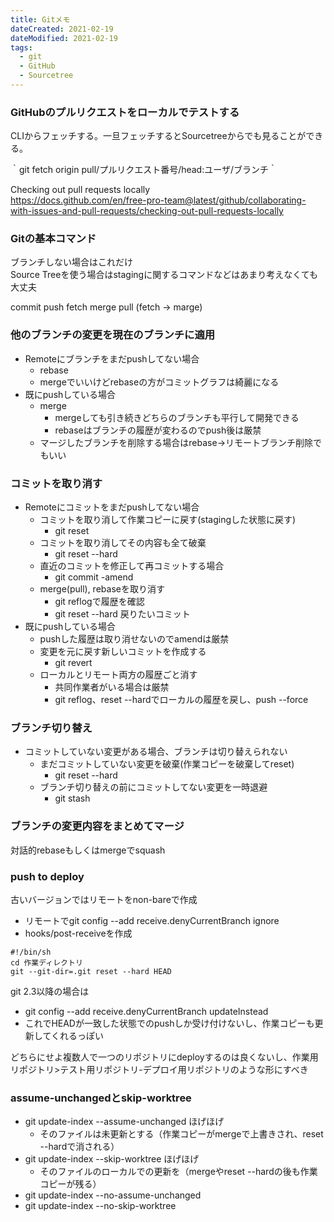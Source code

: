 ```yaml
---
title: Gitメモ
dateCreated: 2021-02-19
dateModified: 2021-02-19
tags:
  - git
  - GitHub
  - Sourcetree
---
```


### GitHubのプルリクエストをローカルでテストする

CLIからフェッチする。一旦フェッチするとSourcetreeからでも見ることができる。

｀git fetch origin pull/プルリクエスト番号/head:ユーザ/ブランチ｀

Checking out pull requests locally  
https://docs.github.com/en/free-pro-team@latest/github/collaborating-with-issues-and-pull-requests/checking-out-pull-requests-locally


### Gitの基本コマンド

ブランチしない場合はこれだけ  
Source Treeを使う場合はstagingに関するコマンドなどはあまり考えなくても大丈夫

commit
push
fetch
merge
pull (fetch -> marge)


### 他のブランチの変更を現在のブランチに適用

- Remoteにブランチをまだpushしてない場合
  - rebase
  - mergeでいいけどrebaseの方がコミットグラフは綺麗になる
- 既にpushしている場合
  - merge
    - mergeしても引き続きどちらのブランチも平行して開発できる
    - rebaseはブランチの履歴が変わるのでpush後は厳禁
  - マージしたブランチを削除する場合はrebase->リモートブランチ削除でもいい


### コミットを取り消す

- Remoteにコミットをまだpushしてない場合
  - コミットを取り消して作業コピーに戻す(stagingした状態に戻す)
    - git reset
  - コミットを取り消してその内容も全て破棄
    - git reset --hard
  - 直近のコミットを修正して再コミットする場合
    - git commit -amend
  - merge(pull), rebaseを取り消す
    - git reflogで履歴を確認
    - git reset --hard 戻りたいコミット
- 既にpushしている場合
  - pushした履歴は取り消せないのでamendは厳禁
  - 変更を元に戻す新しいコミットを作成する
    - git revert
  - ローカルとリモート両方の履歴ごと消す
    - 共同作業者がいる場合は厳禁
    - git reflog、reset --hardでローカルの履歴を戻し、push --force


### ブランチ切り替え

- コミットしていない変更がある場合、ブランチは切り替えられない
  - まだコミットしていない変更を破棄(作業コピーを破棄してreset)
    - git reset --hard
  - ブランチ切り替えの前にコミットしてない変更を一時退避
    - git stash


### ブランチの変更内容をまとめてマージ

対話的rebaseもしくはmergeでsquash


### push to deploy

古いバージョンではリモートをnon-bareで作成  
- リモートでgit config --add receive.denyCurrentBranch ignore
- hooks/post-receiveを作成

```
#!/bin/sh
cd 作業ディレクトリ
git --git-dir=.git reset --hard HEAD
```

git 2.3以降の場合は  
- git config --add receive.denyCurrentBranch updateInstead
- これでHEADが一致した状態でのpushしか受け付けないし、作業コピーも更新してくれるっぽい

どちらにせよ複数人で一つのリポジトリにdeployするのは良くないし、作業用リポジトリ>テスト用リポジトリ-デプロイ用リポジトリのような形にすべき


### assume-unchangedとskip-worktree

- git update-index --assume-unchanged ほげほげ
  - そのファイルは未更新とする（作業コピーがmergeで上書きされ、reset --hardで消される）
- git update-index --skip-worktree ほげほげ
  - そのファイルのローカルでの更新を（mergeやreset --hardの後も作業コピーが残る）
- git update-index --no-assume-unchanged
- git update-index --no-skip-worktree
